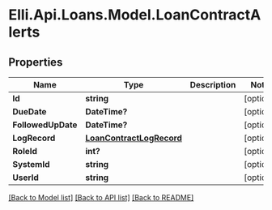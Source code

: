 # Elli.Api.Loans.Model.LoanContractAlerts
## Properties

Name | Type | Description | Notes
------------ | ------------- | ------------- | -------------
**Id** | **string** |  | [optional] 
**DueDate** | **DateTime?** |  | [optional] 
**FollowedUpDate** | **DateTime?** |  | [optional] 
**LogRecord** | [**LoanContractLogRecord**](LoanContractLogRecord.md) |  | [optional] 
**RoleId** | **int?** |  | [optional] 
**SystemId** | **string** |  | [optional] 
**UserId** | **string** |  | [optional] 

[[Back to Model list]](../README.md#documentation-for-models) [[Back to API list]](../README.md#documentation-for-api-endpoints) [[Back to README]](../README.md)

